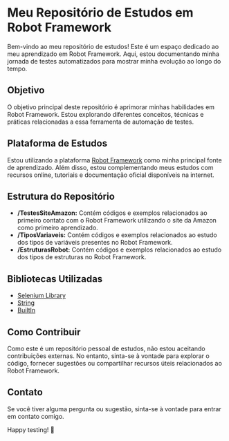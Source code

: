 # Meu Repositório de Estudos em Robot Framework

Bem-vindo ao meu repositório de estudos! Este é um espaço dedicado ao meu aprendizado em Robot Framework. Aqui, estou documentando minha jornada de testes automatizados para mostrar minha evolução ao longo do tempo.

## Objetivo

O objetivo principal deste repositório é aprimorar minhas habilidades em Robot Framework. Estou explorando diferentes conceitos, técnicas e práticas relacionadas a essa ferramenta de automação de testes.

## Plataforma de Estudos

Estou utilizando a plataforma [Robot Framework](https://robotframework.org/) como minha principal fonte de aprendizado. Além disso, estou complementando meus estudos com recursos online, tutoriais e documentação oficial disponíveis na internet.

## Estrutura do Repositório

- **/TestesSiteAmazon:** Contém códigos e exemplos relacionados ao primeiro contato com o Robot Framework utilizando o site da Amazon como primeiro aprendizado.
- **/TiposVariaveis:** Contém códigos e exemplos relacionados ao estudo dos tipos de variáveis presentes no Robot Framework.
- **/EstruturasRobot:** Contém códigos e exemplos relacionados ao estudo dos tipos de estruturas no Robot Framework.

## Bibliotecas Utilizadas

- [Selenium Library](https://github.com/robotframework/SeleniumLibrary/)
- [String](https://robotframework.org/robotframework/latest/libraries/String.html)
- [BuiltIn](https://robotframework.org/robotframework/latest/libraries/BuiltIn.html)

## Como Contribuir

Como este é um repositório pessoal de estudos, não estou aceitando contribuições externas. No entanto, sinta-se à vontade para explorar o código, fornecer sugestões ou compartilhar recursos úteis relacionados ao Robot Framework.

## Contato

Se você tiver alguma pergunta ou sugestão, sinta-se à vontade para entrar em contato comigo.

Happy testing! 🤖